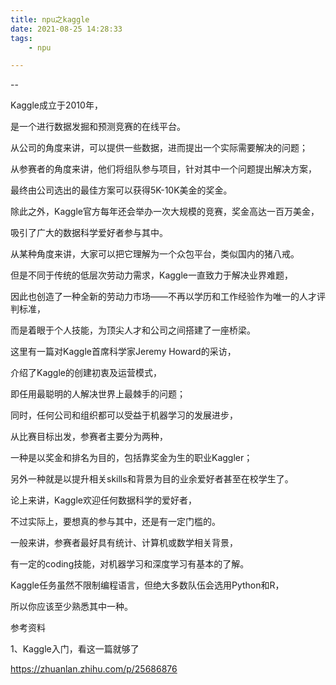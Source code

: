 ```yaml
---
title: npu之kaggle
date: 2021-08-25 14:28:33
tags:
	- npu

---
```


--

Kaggle成立于2010年，

是一个进行数据发掘和预测竞赛的在线平台。

从公司的角度来讲，可以提供一些数据，进而提出一个实际需要解决的问题；

从参赛者的角度来讲，他们将组队参与项目，针对其中一个问题提出解决方案，

最终由公司选出的最佳方案可以获得5K-10K美金的奖金。

除此之外，Kaggle官方每年还会举办一次大规模的竞赛，奖金高达一百万美金，

吸引了广大的数据科学爱好者参与其中。

从某种角度来讲，大家可以把它理解为一个众包平台，类似国内的猪八戒。

但是不同于传统的低层次劳动力需求，Kaggle一直致力于解决业界难题，

因此也创造了一种全新的劳动力市场——不再以学历和工作经验作为唯一的人才评判标准，

而是着眼于个人技能，为顶尖人才和公司之间搭建了一座桥梁。

这里有一篇对Kaggle首席科学家Jeremy Howard的采访，

介绍了Kaggle的创建初衷及运营模式，

即任用最聪明的人解决世界上最棘手的问题；

同时，任何公司和组织都可以受益于机器学习的发展进步，



从比赛目标出发，参赛者主要分为两种，

一种是以奖金和排名为目的，包括靠奖金为生的职业Kaggler；

另外一种就是以提升相关skills和背景为目的业余爱好者甚至在校学生了。



论上来讲，Kaggle欢迎任何数据科学的爱好者，

不过实际上，要想真的参与其中，还是有一定门槛的。

一般来讲，参赛者最好具有统计、计算机或数学相关背景，

有一定的coding技能，对机器学习和深度学习有基本的了解。

Kaggle任务虽然不限制编程语言，但绝大多数队伍会选用Python和R，

所以你应该至少熟悉其中一种。



参考资料

1、Kaggle入门，看这一篇就够了

https://zhuanlan.zhihu.com/p/25686876
